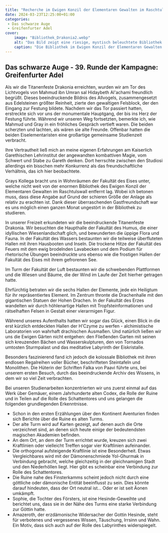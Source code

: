 ```yaml
---
title: "Recherche im Ewigen Konzil der Elementaren Gewalten im Raschtulswall"
date: 2024-03-23T12:25:00+01:00 
categories:
 - Das schwarze Auge
 - Greifenfurter Adel
cover:
    image: "Bibliothek_Drakonia2.webp"
    alt: "Das Bild zeigt eine riesige, mystisch beleuchtete Bibliothek mit endlosen Regalreihen voller antiker Bücher. Die mächtigen Gewölbedecken sind kunstvoll gestaltet und vermitteln eine Atmosphäre von Respekt und Ehrfurcht vor dem Wissen. In der Mitte des überwältigenden Kirchenschiffs befindet sich ein schmaler See, über den einige Menschen in dunklen Gewändern zu wandern scheinen. Überall sind Skulpturen und Leitern verteilt, die den Zugang zu den höchsten Regalen ermöglichen. Die Szene vermittelt ein Gefühl von Staunen und Neugier angesichts dieser riesigen Schatzkammer des Wissens."
    caption: "Die Bibliothek im Ewigen Konzil der Elementaren Gewalten im Raschtulswall"
---
```


## Das schwarze Auge - 39. Runde der Kampagne: Greifenfurter Adel




Als wir die Titanenfeste Drakonia erreichten, wurden wir am Tor des Lichtvogels von Mahmud ibn Umran sal Hidaybeth Al'achami freundlich begrüßt. Dieses beeindruckende Bildnis des Allvogels, zusammengesetzt aus Edelsteinen größter Reinheit, zierte den gewaltigen Felsblock, der den Eingang zur Festung bildete. Nachdem wir das Tor passiert hatten, erstreckte sich vor uns der monumentale Hauptgang, der bis ins Herz der Festung führte. Während wir unseren Weg fortsetzten, bemerkte ich, wie Mahmud und Gray in ein fröhliches Gespräch vertieft waren. Die beiden scherzten und lachten, als wären sie alte Freunde. Offenbar hatten die beiden Eiselementaristen eine großartige gemeinsame Studienzeit verbracht.

Ihre Vertrautheit ließ mich an meine eigenen Erfahrungen am Kaiserlich Garethischen Lehrinstitut der angewandten kombattiven Magie, vom Schwert und Stabe zu Gareth denken. Dort herrschte zwischen den Studiosi allerdings ein bisschen mehr Konkurrenz als das freundschaftliche Verhältnis, das ich hier beobachtete.

Grays Kollega bracht uns in Wohnräumen der Fakultät des Eises unter, welche nicht weit von der enormen Bibliothek des Ewigen Konzil der Elementaren Gewalten im Raschtulswall entfernt lag. Wobei ich betonen muss, dass diese Angabe auf Grund der schieren Größe der Anlage als relativ zu erachten ist. Dank dieser überraschenden Gastfreundschaft war es uns möglich einen ganzen Monat ungestört in der Bibliothek zu studieren.

In unserer Freizeit erkundeten wir die beeindruckende Titanenfeste Drakonia. Wir besuchten die Haupthalle der Fakultät des Humus, die einer idyllischen Wiesenlandschaft glich, und bewunderten die üppige Flora und Fauna. In der Fakultät des Wassers bestaunten wir die teilweise überfluteten Hallen mit ihren Hausbooten und Inseln. Die trockene Hitze der Fakultät des Feuers mit dem ewig brodelnden Lavabecken und dem Podium für rhetorische Übungen beeindruckte uns ebenso wie die frostigen Hallen der Fakultät des Eises mit ihrem gefrorenen See.

Im Turm der Fakultät der Luft bestaunten wir die schwebenden Plattformen und die Wiesen und Bäume, die der Wind im Laufe der Zeit hierher getragen hatte.

Ehrfürchtig betraten wir die sechs Hallen der Elemente, jede ein Heiligtum für ihr repräsentiertes Element. Im Zentrum thronte die Drachenhalle mit den gigantischen Statuen der Hohen Drachen. In der Fakultät des Erzes wandelten wir durch höhlenartige Hallen mit Tropfsteinformationen und rätselhaften Felsen in Gestalt einer vierarmigen Figur.

Während unseres Aufenthalts hatten wir sogar das Glück, einen Blick in die erst kürzlich entdeckten Hallen der H'Czyme zu werfen - alchimistische Laboratorien von wahrhaft drachischen Ausmaßen. Und natürlich ließen wir uns die Ewigen Gärten nicht entgehen: den Fließenden Garten mit seinen sich kreuzenden Bächen und Wasserskulpturen, den von Tornados umtosten Sturmpalast und das meditative Labyrinth der Eiskristalle.

Besonders faszinierend fand ich jedoch die kolossale Bibliothek mit ihren endlosen Regalreihen voller Bücher, beschrifteten Steintafeln und Monolithen. Die Hüterin der Schriften Falka von Paavi führte uns, bei unserem ersten Besuch, durch das beeindruckende Archiv des Wissens, in dem wir so viel Zeit verbrachten.

Bei unseren Studienarbeiten konzentrierten wir uns zuerst einmal auf das Werk über Gemäuer, einem Jahrhunderte alten Codex, die Rolle der Ruine und in Teilen auf die Rolle des Schattentores und uns gelangen die folgenden grundlegenden Erkenntnisse.

- Schon in den ersten Erzählungen über den Kontinent Aventurien finden sich Berichte über die Ruine es alten Turms.
- Der alte Turm wird auf Karten gezeigt, auf denen auch die Orte verzeichnet sind, an denen sich heute einige der bedeutendsten magischen Akademien befinden.
- An dem Ort, an dem der Turm errichtet wurde, kreuzen sich zwei Kraftlinien oder vielleicht Treffen sogar vier Kraftlinien aufeinander.
- Die orthogonal aufsteigende Kraftlinie ist eine Besonderheit. Etwas Vergleichbares wird mit der Dämonenschmiede Yol-Ghurmak in Verbindung gebracht, welche gleichzeitig in der gleichnamigen Stadt und den Niederhöllen liegt. Hier gibt es scheinbar eine Verbindung zur Rolle des Schattentores.
- Die Ruine nahe des Finsterkamms scheint jedoch nicht durch eine göttliche oder dämonische Entität beeinflusst zu sein. Dies könnte darauf hindeuten, dass der Ort neutral ist… Oder er ist seit Äonen umkämpft.
- Sophie, die Tochter des Försters, ist eine Hesinde-Geweihte und berichtet uns, dass sie in der Nähe des Turms eine starke Verbindung zur Göttin hatte.
- Amazeroth, der erzdämonische Widersacher der Gottin Hesinde, steht für verbotenes und vergessenes Wissen, Täuschung, Irrsinn und Wahn. Ein Motiv, dass sich auch auf der Rolle des Labyrinthes widerspiegelt.